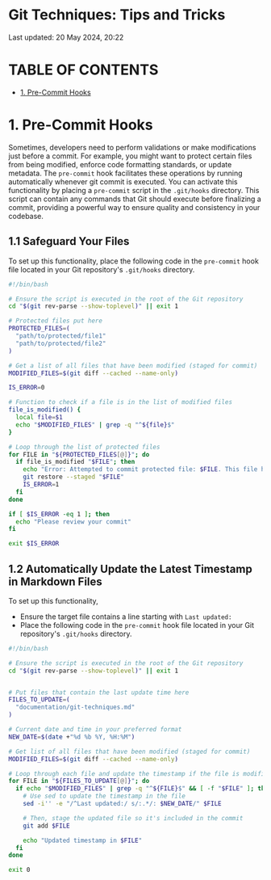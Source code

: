 # Git Techniques: Tips and Tricks
Last updated: 20 May 2024, 20:22

# TABLE OF CONTENTS

- [1. Pre-Commit Hooks](#1-pre-commit-hooks)

# 1. Pre-Commit Hooks<a name="#1-pre-commit-hooks"></a>
Sometimes, developers need to perform validations or make modifications just before a commit. For example, you might want to protect certain files from being modified, enforce code formatting standards, or update metadata. The `pre-commit` hook facilitates these operations by running automatically whenever git commit is executed. You can activate this functionality by placing a `pre-commit` script in the `.git/hooks` directory. This script can contain any commands that Git should execute before finalizing a commit, providing a powerful way to ensure quality and consistency in your codebase.


## 1.1 Safeguard Your Files
To set up this functionality, place the following code in the `pre-commit` hook file located in your Git repository's `.git/hooks` directory.
```bash
#!/bin/bash

# Ensure the script is executed in the root of the Git repository
cd "$(git rev-parse --show-toplevel)" || exit 1

# Protected files put here
PROTECTED_FILES=(
  "path/to/protected/file1"
  "path/to/protected/file2"
)

# Get a list of all files that have been modified (staged for commit)
MODIFIED_FILES=$(git diff --cached --name-only)

IS_ERROR=0

# Function to check if a file is in the list of modified files
file_is_modified() {
  local file=$1
  echo "$MODIFIED_FILES" | grep -q "^${file}$"
}

# Loop through the list of protected files
for FILE in "${PROTECTED_FILES[@]}"; do
  if file_is_modified "$FILE"; then
    echo "Error: Attempted to commit protected file: $FILE. This file has been automatically unstaged."
    git restore --staged "$FILE"
    IS_ERROR=1
  fi
done

if [ $IS_ERROR -eq 1 ]; then
  echo "Please review your commit"
fi  

exit $IS_ERROR

```
## 1.2  Automatically Update the Latest Timestamp in Markdown Files
To set up this functionality, 
- Ensure the target file contains a line starting with `Last updated:`
- Place the following code in the `pre-commit` hook file located in your Git repository's `.git/hooks` directory.

```bash
#!/bin/bash

# Ensure the script is executed in the root of the Git repository
cd "$(git rev-parse --show-toplevel)" || exit 1


# Put files that contain the last update time here
FILES_TO_UPDATE=(
  "documentation/git-techniques.md"
)

# Current date and time in your preferred format
NEW_DATE=$(date +"%d %b %Y, %H:%M")

# Get list of all files that have been modified (staged for commit)
MODIFIED_FILES=$(git diff --cached --name-only)

# Loop through each file and update the timestamp if the file is modified
for FILE in "${FILES_TO_UPDATE[@]}"; do
  if echo "$MODIFIED_FILES" | grep -q "^${FILE}$" && [ -f "$FILE" ]; then
    # Use sed to update the timestamp in the file
    sed -i'' -e "/^Last updated:/ s/:.*/: $NEW_DATE/" $FILE

    # Then, stage the updated file so it's included in the commit
    git add $FILE

    echo "Updated timestamp in $FILE"
  fi
done

exit 0
```

